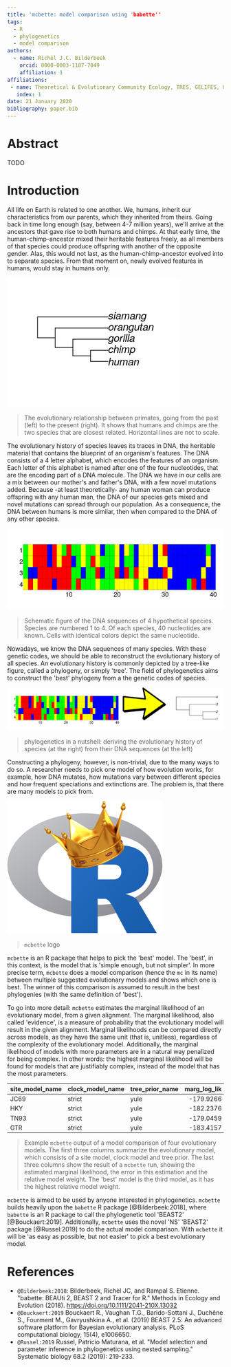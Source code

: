 ```yaml
---
title: 'mcbette: model comparison using 'babette''
tags:
  - R
  - phylogenetics
  - model comparison
authors:
  - name: Richèl J.C. Bilderbeek
    orcid: 0000-0003-1107-7049
    affiliation: 1
affiliations:
 - name: Theoretical & Evolutionary Community Ecology, TRES, GELIFES, University of Groningen
   index: 1
date: 21 January 2020
bibliography: paper.bib
---
```


# Abstract

TODO

# Introduction

All life on Earth is related to one another.
We, humans, inherit our characteristics from our parents, which they
inherited from theirs. Going back in time long enough (say, between 4-7 million
years), we'll arrive at the ancestors that gave rise to both humans and chimps.
At that early time, the human-chimp-ancestor mixed their heritable
features freely, as all members of that species could produce offspring with
another of the opposite gender. Alas, this would not last, as the 
human-chimp-ancestor evolved into to separate species. From that moment on,
newly evolved features in humans, would stay in humans only.

![](man/figures/posterior_primates_consensus_joss.png)

> The evolutionary relationship between primates,
> going from the past (left) to the present (right).
> It shows that humans and chimps are the two species that are closest related.
> Horizontal lines are not to scale.

The evolutionary history of species leaves its traces in DNA, the 
heritable material that contains the blueprint of an organism's features.
The DNA consists of a 4 letter alphabet, which encodes the features of an organism.
Each letter of this alphabet is named after one of the four nucleotides, 
that are the encoding part of a DNA molecule.
The DNA we have in our cells are a mix between our mother's and father's DNA,
with a few novel mutations added.
Because -at least theoretically- any human woman can produce offspring with 
any human man, the DNA of our species gets mixed and novel mutations can
spread through our population. As a consequence,
the DNA between humans is more similar, then when compared to the DNA of any 
other species. 

![](man/figures/alignment_joss.png)

> Schematic figure of the DNA sequences of 4 hypothetical species.
> Species are numbered 1 to 4.
> Of each species, 40 nucleotides are known.
> Cells with identical colors depict the same nucleotide.

Nowadays, we know the DNA sequences of many species. With these genetic
codes, we should be able to reconstruct the evolutionary history of all 
species. An evolutionary history is commonly depicted by a tree-like
figure, called a phylogeny, or simply 'tree'. The field of phylogenetics 
aims to construct the 'best' phylogeny from a the genetic codes of species.

![](man/figures/combined.png)

> phylogenetics in a nutshell: deriving the evolutionary history
> of species (at the right) from their DNA sequences (at the left)

Constructing a phylogeny, however, is non-trivial, due to the many ways
to do so. A researcher needs to pick one model of how evolution works,
for example, how DNA mutates, how mutations vary between different species
and how frequent speciations and extinctions are. The problem is, that there 
are many models to pick from.

![](man/figures/mcbette_logo.png)

> ``mcbette`` logo

``mcbette`` is an R package that helps to pick the 'best' model. 
The 'best', in this context, is the model that is 'simple enough, but not 
simpler'. In more precise term, ``mcbette`` does a model comparison (hence 
the `mc` in its name) between multiple suggested evolutionary models and shows
which one is best. The winner of this comparison is assumed to result
in the best phylogenies (with the same definition of 'best').

To go into more detail: ``mcbette`` estimates the marginal likelihood of an
evolutionary model, from a given alignment. 
The marginal likelihood, also called 'evidence',
is a measure of probability that the evolutionary model will result in
the given alignment. Marginal likelihoods can be compared directly
across models, as they have the same unit (that is, unitless), 
regardless of the complexity
of the evolutionary model. 
Additionally, the marginal likelihood
of models with more parameters are in a natural way penalized for being 
complex. In other words: the highest marginal likelihood will be found 
for models that are justifiably complex, instead of the model that has the
most parameters.

|site_model_name |clock_model_name |tree_prior_name | marg_log_lik| marg_log_lik_sd|    weight|
|:---------------|:----------------|:---------------|------------:|---------------:|---------:|
|JC69            |strict           |yule            |    -179.9266|        2.427167| 0.2823000|
|HKY             |strict           |yule            |    -182.2376|        1.992356| 0.0279950|
|TN93            |strict           |yule            |    -179.0459|        2.446301| 0.6810869|
|GTR             |strict           |yule            |    -183.4157|        2.636430| 0.0086181|

> Example ``mcbette`` output of a model comparison of four evolutionary models.
> The first three columns summarize the evolutionary model, which consists of
> a site model, clock model and tree prior. 
> The last three columns show the result of a ``mcbette`` run,
> showing the estimated marginal likelihood, the error in this estimation
> and the relative model weight.
> The 'best' model is the third model, as it has the highest relative model weight.

``mcbette`` is aimed to be used by anyone interested in phylogenetics.
``mcbette`` builds heavily upon the ``babette`` R package [@Bilderbeek:2018],
where ``babette`` is an R package to call the phylogenetic 
tool 'BEAST2' [@Bouckaert:2019]. Additionally, ``mcbette`` uses the novel 'NS'
'BEAST2' package [@Russel:2019] to do the actual model comparison.
With ``mcbette`` it will be 'as easy as possible, but not easier' to pick a 
best evolutionary model.

# References

 * `@Bilderbeek:2018`: Bilderbeek, Richèl JC, and Rampal S. Etienne. "babette: BEAUti 2, BEAST 2 and Tracer for R." Methods in Ecology and Evolution (2018). https://doi.org/10.1111/2041-210X.13032
 * `@Bouckaert:2019` Bouckaert R., Vaughan T.G., Barido-Sottani J., Duchêne S., Fourment M., Gavryushkina A., et al. (2019) BEAST 2.5: An advanced software platform for Bayesian evolutionary analysis. PLoS computational biology, 15(4), e1006650.
 * `@Russel:2019` Russel, Patricio Maturana, et al. "Model selection and parameter inference in phylogenetics using nested sampling." Systematic biology 68.2 (2019): 219-233.

